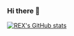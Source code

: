 ### Hi there 👋

[![REX's GitHub stats](https://github-readme-stats.vercel.app/api?username=rexx4314)](https://github.com/rexx4314/github-readme-stats)

<!--
**rexx4314/rexx4314** is a ✨ _special_ ✨ repository because its `README.md` (this file) appears on your GitHub profile.

Here are some ideas to get you started:

- 🔭 I’m currently working on ...
- 🌱 I’m currently learning ...
- 👯 I’m looking to collaborate on ...
- 🤔 I’m looking for help with ...
- 💬 Ask me about ...
- 📫 How to reach me: ...
- 😄 Pronouns: ...
- ⚡ Fun fact: ...
-->

